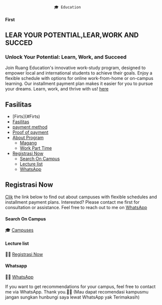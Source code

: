                           🎓 Education 

#### First
## LEAR YOUR POTENTIAL,LEAR,WORK AND SUCCED


### Unlock Your Potential: Learn, Work, and Succeed


Join Ruang Education's innovative work-study program, designed to empower local and international students to achieve their goals. Enjoy a flexible schedule with options for online work-from-home or on-campus learning. Our installment payment plan makes it easier for you to pursue your dreams. Learn, work, and thrive with us! [here](https://edunitas.com/kampus?gsf_by=d7bf08e6)


## Fasilitas 

- [Firts]{#Firts)
- [Fasilitas](#Fasilitas)
- [payment method](#payment-method)
- [Proof of payment](#Proof-of-payment)
- [About Program](#About-Program)
  - [Magang](#Magang)
  - [Work Part Time](#Work-part-Time)
- [Registrasi Now](#Registrasi-Now)
  - [Search On Campus](#Search-On-Campus)
  - [Lecture list](#Lecture-list)
  - [WhatsApp](#Qhatsapp)



## Registrasi Now


[Clik](https://edunitas.com/kampus?gsf_by=d7bf08e6) the link below to find out about campuses with flexible schedules and installment payment plans. Interested? Please contact me first for consultation or assistance. Feel free to reach out to me on [WhatsApp](https://wa.me/qr/W24YNYJL2NHFE1) 

#### Search On Campus
🎓 [Campuses](https://edunitas.com/kampus?gsf_by=d7bf08e6)
#### Lecture list
✍🏿  [Registrasi Now](https://edunitas.com/kampus/pendaftaran?gsf_by=d7bf08e6)
#### Whatsapp
🙏🏿 [WhatsApp](https://wa.me/qr/W24YNYJL2NHFE1) 

If you want to get recommendations for your campus, feel free to contact me via WhatsApp. Thank you.🙏🏿
(Mau dapat recomendasi kampusmu jangan sungkan hunbungi saya lewat WhatsApp yak Terimakasih)
